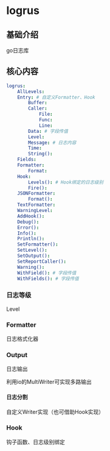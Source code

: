 # logrus


## 基础介绍

go日志库

## 核心内容
```yaml
logrus:
    AllLevels:
    Entry: # 自定义Formatter、Hook
        Buffer:
        Caller:
            File:
            Func:
            Line:
        Data: # 字段传值
        Level:
        Message: # 日志内容
        Time:
        String():
    Fields:
    Formatter:
        Format:
    Hook:
        Levels(): # Hook绑定的日志级别
        Fire():
    JSONFormatter:
        Format():
    TextFormatter:
    WarningLevel:
    AddHook():
    Debug():
    Error():
    Info():
    Println():
    SetFormatter():
    SetLevel():
    SetOutput():
    SetReportCaller():
    Warning():
    WithField(): # 字段传值
    WithFields(): # 字段传值
```


### 日志等级

Level



### Formatter

日志格式化器


### Output

日志输出

利用io的MultiWriter可实现多路输出


#### 日志分割      

自定义Writer实现（也可借助Hook实现）



### Hook

钩子函数、日志级别绑定